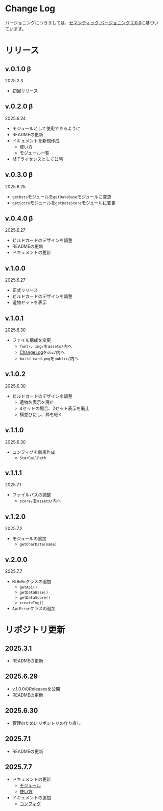 # Change Log
バージョニングにつきましては、[セマンティック バージョニング 2.0.0](https://semver.org/lang/ja/)に基づいています。

# リリース
## v.0.1.0 β
2025.2.3
- 初回リリース

## v.0.2.0 β
2025.6.24
- モジュールとして使用できるように
- READMEの更新
- ドキュメントを新規作成
  - 使い方
  - モジュール一覧
- MITライセンスとして公開

## v.0.3.0 β
2025.6.25
- `getData`モジュールを`getDataBase`モジュールに変更
- `getScore`モジュールを`getDataScore`モジュールに変更

## v.0.4.0 β
2025.6.27
- ビルドカードのデザインを調整
- READMEの更新
- ドキュメントの更新

## v.1.0.0
2025.6.27
- 正式リリース
- ビルドカードのデザインを調整
- 遺物セットを表示

## v.1.0.1
2025.6.30
- ファイル構成を変更
  - `font/`、`img/`を`assets/`内へ
  - [ChangeLog](./changelog.md)を`doc/`内へ
  - `build-card.png`を`public/`内へ

## v.1.0.2
2025.6.30
- ビルドカードのデザインを調整
  - 遺物名表示を廃止
  - 4セットの場合、2セット表示を廃止
  - 横並びにし、枠を細く

## v.1.1.0
2025.6.30
- コンフィグを新規作成
  - `StarRailPath`

## v.1.1.1
2025.7.1
- ファイルパスの調整
  - `score/`を`assets/`内へ

## v.1.2.0
2025.7.2
- モジュールの追加
  - `getCharData(name)`

## v.2.0.0
2025.7.7
- `MiHoMo`クラスの追加
  - `getApi()`
  - `getDataBase()`
  - `getDataScore()`
  - `createImg()`
- `ApiError`クラスの追加

# リポジトリ更新
## 2025.3.1
- READMEの更新

## 2025.6.29
- v.1.0.0のReleasesを公開
- READMEの更新

## 2025.6.30
- 管理のためにリポジトリの作り直し

## 2025.7.1
- READMEの更新

## 2025.7.7
- ドキュメントの更新
  - [モジュール](./module.md)
  - [使い方](./use.md)
- ドキュメントの追加
  - [コンフィグ](./config.md)